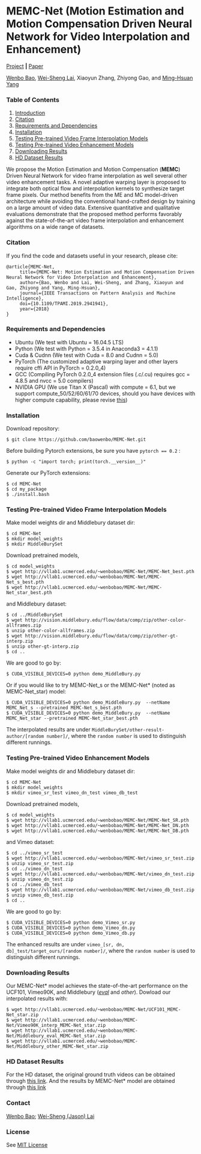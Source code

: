 # MEMC-Net (Motion Estimation and Motion Compensation Driven Neural Network for Video Interpolation and Enhancement)
[Project](https://sites.google.com/view/wenbobao/memc-net) **|** [Paper](http://arxiv.org/abs/1810.08768)


[Wenbo Bao](https://sites.google.com/view/wenbobao/home),
[Wei-Sheng Lai](http://graduatestudents.ucmerced.edu/wlai24/), 
Xiaoyun Zhang, 
Zhiyong Gao, 
and [Ming-Hsuan Yang](http://faculty.ucmerced.edu/mhyang/)


### Table of Contents
1. [Introduction](#introduction)
1. [Citation](#citation)
1. [Requirements and Dependencies](#requirements-and-dependencies)
1. [Installation](#installation)
1. [Testing Pre-trained Video Frame Interpolation Models](#testing-pre-trained-video-frame-interpolation-models)
1. [Testing Pre-trained Video Enhancement Models](#testing-pre-trained-video-enhancement-models)
1. [Downloading Results](#downloading-results)
1. [HD Dataset Results](#hd-dataset-results)
<!--1. [Training New Models](#training-new-models) -->

We propose the Motion Estimation and Motion Compensation (**MEMC**) Driven Neural Network for video frame interpolation as well several other video enhancement tasks.
A novel adaptive warping layer is proposed to integrate both optical flow and interpolation kernels to synthesize target frame pixels.
Our method benefits from the ME and MC model-driven architecture while avoiding the conventional hand-crafted design by training on a large amount of video data.
Extensive quantitative and qualitative evaluations demonstrate that the proposed method performs favorably against the state-of-the-art video frame interpolation and enhancement algorithms on a wide range of datasets.

### Citation
If you find the code and datasets useful in your research, please cite:

    @article{MEMC-Net,
         title={MEMC-Net: Motion Estimation and Motion Compensation Driven Neural Network for Video Interpolation and Enhancement},
         author={Bao, Wenbo and Lai, Wei-Sheng, and Zhang, Xiaoyun and Gao, Zhiyong and Yang, Ming-Hsuan},
         journal={IEEE Transactions on Pattern Analysis and Machine Intelligence},
         doi={10.1109/TPAMI.2019.2941941},
         year={2018}
    }
    

### Requirements and Dependencies
- Ubuntu (We test with Ubuntu = 16.04.5 LTS)
- Python (We test with Python = 3.5.4 in Anaconda3 = 4.1.1)
- Cuda & Cudnn (We test with Cuda = 8.0 and Cudnn = 5.0)
- PyTorch (The customized adaptive warping layer and other layers require cffi API in PyTorch = 0.2.0_4)
- GCC (Compiling PyTorch 0.2.0_4 extension files (.c/.cu) requires gcc = 4.8.5 and nvcc = 5.0 compilers)
- NVIDIA GPU (We use Titan X (Pascal) with compute = 6.1, but we support compute_50/52/60/61/70 devices, should you have devices with higher compute capability, please revise [this](https://github.com/baowenbo/MEMC-Net/blob/master/my_package/install.bash))


### Installation
Download repository:

    $ git clone https://github.com/baowenbo/MEMC-Net.git

Before building Pytorch extensions, be sure you have `pytorch == 0.2` :
    
    $ python -c "import torch; print(torch.__version__)"
    
Generate our PyTorch extensions:
    
    $ cd MEMC-Net
    $ cd my_package 
    $ ./install.bash

### Testing Pre-trained Video Frame Interpolation Models
Make model weights dir and Middlebury dataset dir:

    $ cd MEMC-Net
    $ mkdir model_weights
    $ mkdir MiddleBurySet
    
Download pretrained models, 

    $ cd model_weights
    $ wget http://vllab1.ucmerced.edu/~wenbobao/MEMC-Net/MEMC-Net_best.pth 
    $ wget http://vllab1.ucmerced.edu/~wenbobao/MEMC-Net/MEMC-Net_s_best.pth
    $ wget http://vllab1.ucmerced.edu/~wenbobao/MEMC-Net/MEMC-Net_star_best.pth
    
    
and Middlebury dataset:
    
    $ cd ../MiddleBurySet
    $ wget http://vision.middlebury.edu/flow/data/comp/zip/other-color-allframes.zip
    $ unzip other-color-allframes.zip
    $ wget http://vision.middlebury.edu/flow/data/comp/zip/other-gt-interp.zip
    $ unzip other-gt-interp.zip
    $ cd ..

We are good to go by:

    $ CUDA_VISIBLE_DEVICES=0 python demo_MiddleBury.py
    
Or if you would like to try MEMC-Net_s or the MEMC-Net* (noted as MEMC-Net_star) model:
    
    $ CUDA_VISIBLE_DEVICES=0 python demo_MiddleBury.py  --netName MEMC_Net_s --pretrained MEMC-Net_s_best.pth
    $ CUDA_VISIBLE_DEVICES=0 python demo_MiddleBury.py  --netName MEMC_Net_star --pretrained MEMC-Net_star_best.pth
        
The interpolated results are under `MiddleBurySet/other-result-author/[random number]/`, where the `random number` is used to distinguish different runnings. 


### Testing Pre-trained Video Enhancement Models
Make model weights dir and Middlebury dataset dir:

    $ cd MEMC-Net
    $ mkdir model_weights
    $ mkdir vimeo_sr_test vimeo_dn_test vimeo_db_test
    
Download pretrained models, 

    $ cd model_weights
    $ wget http://vllab1.ucmerced.edu/~wenbobao/MEMC-Net/MEMC-Net_SR.pth 
    $ wget http://vllab1.ucmerced.edu/~wenbobao/MEMC-Net/MEMC-Net_DN.pth
    $ wget http://vllab1.ucmerced.edu/~wenbobao/MEMC-Net/MEMC-Net_DB.pth
    
    
and Vimeo dataset:
    
    $ cd ../vimeo_sr_test
    $ wget http://vllab1.ucmerced.edu/~wenbobao/MEMC-Net/vimeo_sr_test.zip
    $ unzip vimeo_sr_test.zip 
    $ cd ../vimeo_dn_test
    $ wget http://vllab1.ucmerced.edu/~wenbobao/MEMC-Net/vimeo_dn_test.zip
    $ unzip vimeo_dn_test.zip 
    $ cd ../vimeo_db_test
    $ wget http://vllab1.ucmerced.edu/~wenbobao/MEMC-Net/vimeo_db_test.zip
    $ unzip vimeo_db_test.zip 
    $ cd ..

We are good to go by:

    $ CUDA_VISIBLE_DEVICES=0 python demo_Vimeo_sr.py
    $ CUDA_VISIBLE_DEVICES=0 python demo_Vimeo_dn.py
    $ CUDA_VISIBLE_DEVICES=0 python demo_Vimeo_db.py
               
The enhanced results are under `vimeo_[sr, dn, db]_test/target_ours/[random number]/`, where the `random number` is used to distinguish different runnings. 


### Downloading Results
Our MEMC-Net* model achieves the state-of-the-art performance on the UCF101, Vimeo90K, and Middlebury ([*eval*](http://vision.middlebury.edu/flow/eval/results/results-n1.php) and *other*).
Dowload our interpolated results with:
    
    $ wget http://vllab1.ucmerced.edu/~wenbobao/MEMC-Net/UCF101_MEMC-Net_star.zip
    $ wget http://vllab1.ucmerced.edu/~wenbobao/MEMC-Net/Vimeo90K_interp_MEMC-Net_star.zip
    $ wget http://vllab1.ucmerced.edu/~wenbobao/MEMC-Net/Middlebury_eval_MEMC-Net_star.zip
    $ wget http://vllab1.ucmerced.edu/~wenbobao/MEMC-Net/Middlebury_other_MEMC-Net_star.zip
    
### HD Dataset Results
For the HD dataset, the original ground truth videos can be obtained through [this link](https://merced-my.sharepoint.com/:u:/g/personal/wbao2_ucmerced_edu/EU-1cwJsIGJLmGsIz6a30sEBo-Jv2DWcw65qElR5xwh6VA?e=spBaNI).
And the results by MEMC-Net* model are obtained through  [this link](https://merced-my.sharepoint.com/:u:/g/personal/wbao2_ucmerced_edu/ERuru1UX1dJEj4aUtzyKHdUBjcaRehTdv8DtwGhEV62cdQ?e=swD2EL)

### Contact
[Wenbo Bao](mailto:bwb0813@gmail.com); [Wei-Sheng (Jason) Lai](mailto:phoenix104104@gmail.com)

### License
See [MIT License](https://github.com/baowenbo/DAIN/blob/master/LICENSE)    
    
